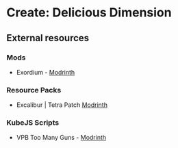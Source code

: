 # Create: Delicious Dimension

## External resources

### Mods
- Exordium - [Modrinth](https://modrinth.com/mod/exordium)

### Resource Packs
- Excalibur | Tetra Patch [Modrinth](https://modrinth.com/resourcepack/excalibur-tetra-patch)

### KubeJS Scripts
- VPB Too Many Guns - [Modrinth](https://modrinth.com/mod/vpb-too-many-guns)
